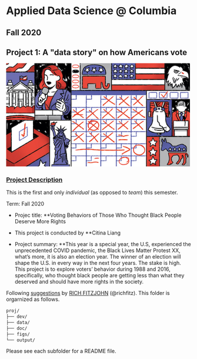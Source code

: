 # Applied Data Science @ Columbia
## Fall 2020
## Project 1: A "data story" on how Americans vote

<img src="figs/title1.jpeg" width="500">

### [Project Description](doc/)
This is the first and only *individual* (as opposed to *team*) this semester. 

Term: Fall 2020

+ Projec title: **Voting Behaviors of Those Who Thought Black People Deserve More Rights
+ This project is conducted by **Citina Liang

+ Project summary: **This year is a special year, the U.S, experienced the unprecedented COVID pandemic, the Black Lives Matter Protest XX, what’s more, it is also an election year. The winner of an election will shape the U.S. in every way in the next four years. The stake is high. This project is to explore voters’ behavior during 1988 and 2016, specifically, who thought black people are getting less than what they deserved and should have more rights in the society.

Following [suggestions](http://nicercode.github.io/blog/2013-04-05-projects/) by [RICH FITZJOHN](http://nicercode.github.io/about/#Team) (@richfitz). This folder is orgarnized as follows.

```
proj/
├── dev/
├── data/
├── doc/
├── figs/
└── output/
```

Please see each subfolder for a README file.
